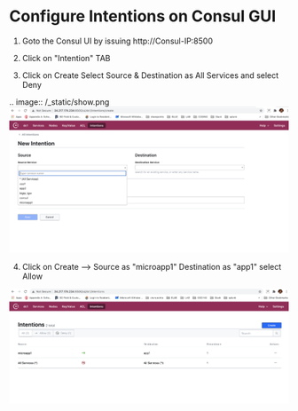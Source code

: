 #  Configure Intentions on Consul GUI


1. Goto the Consul UI by issuing http://Consul-IP:8500

2. Click on "Intention" TAB

3. Click on Create Select Source & Destination  as All Services and select Deny

 .. image:: /_static/show.png
 ![alt text](../../../../../../../../../../../../images/show.png)

4. Click on Create --> Source as "microapp1" Destination as "app1" select Allow


 ![alt text](../../../../../../../../../../../../images/intention.png)

